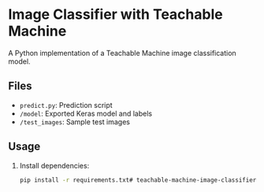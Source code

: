 # Image Classifier with Teachable Machine

A Python implementation of a Teachable Machine image classification model.

## Files
- `predict.py`: Prediction script
- `/model`: Exported Keras model and labels
- `/test_images`: Sample test images

## Usage
1. Install dependencies:
   ```bash
   pip install -r requirements.txt# teachable-machine-image-classifier